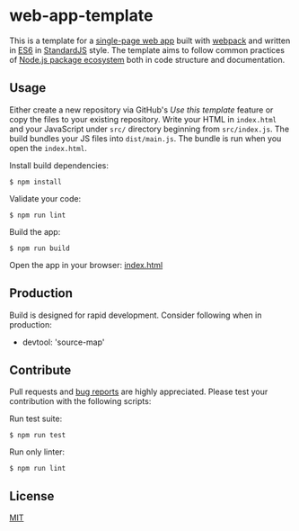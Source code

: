 # web-app-template

This is a template for a [single-page web app](https://en.wikipedia.org/wiki/Single-page_application) built with [webpack](https://webpack.js.org/) and written in [ES6](https://en.wikipedia.org/wiki/ECMAScript) in [StandardJS](https://standardjs.com/) style. The template aims to follow common practices of [Node.js package ecosystem](https://www.npmjs.com/) both in code structure and documentation.

## Usage

Either create a new repository via GitHub's *Use this template* feature or copy the files to your existing repository. Write your HTML in `index.html` and your JavaScript under `src/` directory beginning from `src/index.js`. The build bundles your JS files into `dist/main.js`. The bundle is run when you open the `index.html`.

Install build dependencies:

    $ npm install

Validate your code:

    $ npm run lint

Build the app:

    $ npm run build

Open the app in your browser: [index.html](index.html)

## Production

Build is designed for rapid development. Consider following when in production:

- devtool: 'source-map'

## Contribute

Pull requests and [bug reports](https://github.com/axelpale/web-app-template/issues) are highly appreciated. Please test your contribution with the following scripts:

Run test suite:

    $ npm run test

Run only linter:

    $ npm run lint

## License

[MIT](LICENSE)
